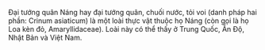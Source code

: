 Đại tướng quân
Náng hay đại tướng quân, chuối nước, tỏi voi (danh pháp hai phần: Crinum asiaticum) là một loài thực vật thuộc họ Náng (còn gọi là họ Loa kèn đỏ, Amaryllidaceae). Loài này có thể thấy ở Trung Quốc, Ấn Độ, Nhật Bản và Việt Nam.